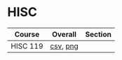 # HISC

| Course | Overall | Section |
| ------ | ------- | ------- |
| HISC 119 | [csv](https://github.com/UCSD-Historical-Enrollment-Data/2024Summer2/blob/main/overall/HISC%20119.csv), [png](https://raw.githubusercontent.com/UCSD-Historical-Enrollment-Data/2024Summer2/main/plot_overall/HISC%20119.png) |  |
